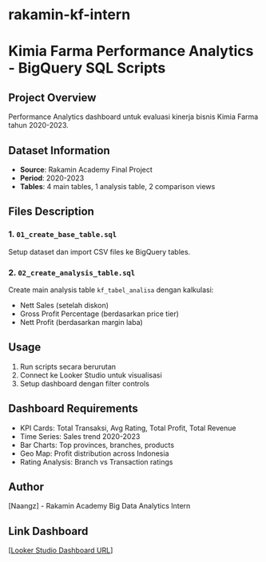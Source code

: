 # rakamin-kf-intern
# Kimia Farma Performance Analytics - BigQuery SQL Scripts

## Project Overview
Performance Analytics dashboard untuk evaluasi kinerja bisnis Kimia Farma tahun 2020-2023.

## Dataset Information
- **Source**: Rakamin Academy Final Project
- **Period**: 2020-2023
- **Tables**: 4 main tables, 1 analysis table, 2 comparison views

## Files Description

### 1. `01_create_base_table.sql`
Setup dataset dan import CSV files ke BigQuery tables.

### 2. `02_create_analysis_table.sql` 
Create main analysis table `kf_tabel_analisa` dengan kalkulasi:
- Nett Sales (setelah diskon)
- Gross Profit Percentage (berdasarkan price tier)
- Nett Profit (berdasarkan margin laba)

## Usage
1. Run scripts secara berurutan
2. Connect ke Looker Studio untuk visualisasi
3. Setup dashboard dengan filter controls

## Dashboard Requirements
- KPI Cards: Total Transaksi, Avg Rating, Total Profit, Total Revenue
- Time Series: Sales trend 2020-2023
- Bar Charts: Top provinces, branches, products
- Geo Map: Profit distribution across Indonesia
- Rating Analysis: Branch vs Transaction ratings

## Author
[Naangz] - Rakamin Academy Big Data Analytics Intern

## Link Dashboard
[[Looker Studio Dashboard URL](https://lookerstudio.google.com/reporting/8a4ff1ca-675f-4a05-8de7-131b1c1673c4)]
